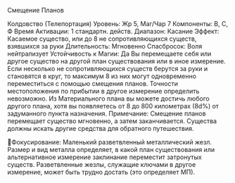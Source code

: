 
Смещение Планов

Колдовство (Телепортация)
Уровень: Жр 5, Маг/Чар 7
Компоненты: В, С, Ф
Время Активации: 1 стандартн. действ.
Диапазон: Касание
Эффект: Касаемое существо, или до 8 не
сопротивляющихся существ, взявшихся
за руки
Длительность: Мгновенно
Спасбросок: Воля нейтрализует
Устойчивость к Магии: Да
Вы перемещаете себя или другое существо на другой план существования или
в иное измерение. Если несколько не
сопротивляющихся существ берутся за
руки и становятся в круг, то максимум
8 из них могут одновременно переместиться с помощью смещения планов.
Точности местоположения по прибытии в другое измерение определить невозможно. Из Материального плана вы
можете достичь любого другого плана,
хотя вы появляетесь от 8 до 800 километрах (8d%) от задуманного пункта
назначения.
Примечание: Смещение планов перемещает существо мгновенно, а затем
заканчивается. Существа должны искать другие средства для обратного путешествия.

Фокусирование: Маленький разветвленный металлический жезл. Размер
и вид металла определяет, в какой план
существования или альтернативное измерение заклинание переместит затронутых существ. Разветвленные жезлы,
служащие ключами в другое измерение, может быть трудно достать (это
определяет МП).